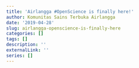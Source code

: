 ```yaml
---
title: 'Airlangga #OpenScience is finally here!'
author: Komunitas Sains Terbuka Airlangga
date: '2019-04-28'
slug: airlangga-openscience-is-finally-here
categories: []
tags: []
description: ''
externalLink: ''
series: []
---
```

